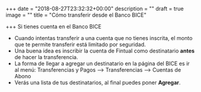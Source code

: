 +++
date = "2018-08-27T23:32:32+00:00"
description = ""
draft = true
image = ""
title = "Cómo transferir desde el Banco BICE"

+++
Si tienes cuenta en el Banco BICE

* Cuando intentas transferir a una cuenta que no tienes inscrita, el monto que te permite transferir está limitado por seguridad.
* Una buena idea es inscribir la cuenta de Fintual como destinatario **antes** de hacer la transferencia. 
* La forma de llegar a agregar un destinatario en la página del BICE es ir al menú: Transferencias y Pagos --> Transferencias --> Cuentas de Abono
* Verás una lista de tus destinatarios, al final puedes poner **Agregar**.